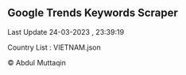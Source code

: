 

## Google Trends Keywords Scraper 
 
Last Update 24-03-2023 , 23:39:19

Country List :
VIETNAM.json



© Abdul Muttaqin 
